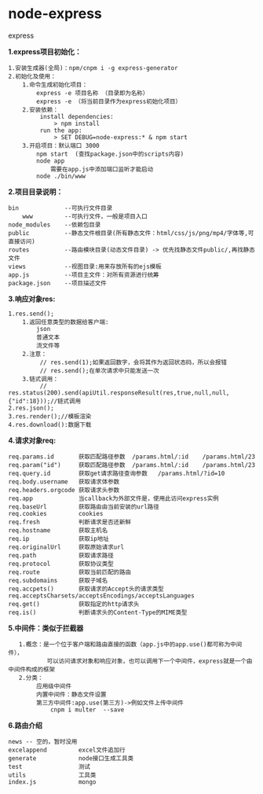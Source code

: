 # node-express
express

**1.express项目初始化：**

    1.安装生成器(全局)：npm/cnpm i -g express-generator
    2.初始化及使用：
        1.命令生成初始化项目：
            express -e 项目名称 （目录即为名称）
            express -e （将当前目录作为express初始化项目）
        2.安装依赖：
             install dependencies:
                 > npm install
             run the app:
                 > SET DEBUG=node-express:* & npm start
        3.开启项目：默认端口 3000
            npm start  (查找package.json中的scripts内容)
            node app
                需要在app.js中添加端口监听才能启动
            node ./bin/www
        
**2.项目目录说明：**

    bin             --可执行文件目录
        www         --可执行文件，一般是项目入口
    node_modules    --依赖包目录
    public          --静态文件根目录(所有静态文件：html/css/js/png/mp4/字体等,可直接访问)
    routes          --路由模块目录(动态文件目录) -> 优先找静态文件public/,再找静态文件
    views           --视图目录:用来存放所有的ejs模板
    app.js          --项目主文件：对所有资源进行统筹
    package.json    --项目描述文件
    
**3.响应对象res:**

    1.res.send();
        1.返回任意类型的数据给客户端:
            json
            普通文本
            流文件等
        2.注意：
             // res.send(1);如果返回数字，会将其作为返回状态码，所以会报错
             // res.send();在单次请求中只能发送一次
        3.链式调用：
             // res.status(200).send(apiUtil.responseResult(res,true,null,null,{"id":18}));//链式调用
    2.res.json();
    3.res.render();//模板渲染
    4.res.download():数据下载
    
**4.请求对象req:**

    req.params.id       获取匹配路径参数  /params.html/:id    /params.html/23
    req.param("id")     获取匹配路径参数  /params.html/:id    /params.html/23
    req.query.id        获取get请求路径查询参数   /params.html/?id=10
    req.body.username   获取请求体参数
    req.headers.orgcode 获取请求头参数
    req.app             当callback为外部文件是，使用此访问express实例
    req.baseUrl         获取路由由当前安装的url路径
    req.cookies         cookies
    req.fresh           判断请求是否还新鲜
    req.hostname        获取主机名
    req.ip              获取ip地址
    req.originalUrl     获取原始请求url
    req.path            获取请求路径
    req.protocol        获取协议类型
    req.route           获取当前匹配的路由
    req.subdomains      获取子域名
    req.accpets()       获取请求的Accept头的请求类型
    req.acceptsCharsets/acceptsEncodings/acceptsLanguages
    req.get()           获取指定的http请求头
    req.is()            判断请求头的Content-Type的MIME类型
    
**5.中间件：类似于拦截器**

       1.概念：是一个位于客户端和路由直接的函数（app.js中的app.use()都可称为中间件），
               可以访问请求对象和响应对象，也可以调用下一个中间件，express就是一个由中间件构成的框架 
       2.分类：
            应用级中间件
            内置中间件：静态文件设置
            第三方中间件:app.use(第三方)->例如文件上传中间件
                cnpm i multer  --save
           
**6.路由介绍**
    
    news -- 空的，暂时没用
    excelappend         excel文件追加行
    generate            node接口生成工具类
    test                测试
    utils               工具类     
    index.js            mongo      
